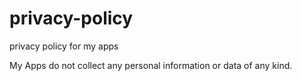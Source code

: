 # privacy-policy
privacy policy for my apps

My Apps do not collect any personal information or data of any kind.
